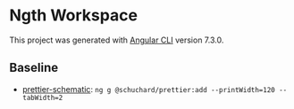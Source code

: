 # Ngth Workspace

This project was generated with [Angular CLI](https://github.com/angular/angular-cli) version 7.3.0.

## Baseline 
- [prettier-schematic](https://github.com/schuchard/prettier-schematic): `ng g @schuchard/prettier:add --printWidth=120 --tabWidth=2`

